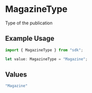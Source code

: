 # MagazineType

Type of the publication

## Example Usage

```typescript
import { MagazineType } from "sdk";

let value: MagazineType = "Magazine";
```

## Values

```typescript
"Magazine"
```